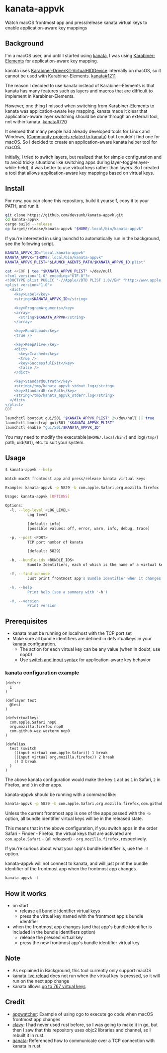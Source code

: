# kanata-appvk

Watch macOS frontmost app and press/release kanata virtual keys to enable application-aware key mappings

## Background

I'm a macOS user, and until I started using [kanata](https://github.com/jtroo/kanata), I was using [Karabiner-Elements](https://github.com/pqrs-org/Karabiner-Elements) for application-aware key mapping.

kanata uses [Karabiner-DriverKit-VirtualHIDDevice](https://github.com/pqrs-org/Karabiner-DriverKit-VirtualHIDDevice) internally on macOS, so it cannot be used with Karabiner-Elements. [kanata#1211](https://github.com/jtroo/kanata/issues/1211)

The reason I decided to use kanata instead of Karabiner-Elements is that kanata has many features such as layers and macros that are difficult to implement in Karabiner-Elements.

However, one thing I missed when switching from Karabiner-Elements to kanata was application-aware key mapping.
kanata made it clear that application-aware layer switching should be done through an external tool, not within kanata. [kanata#770](https://github.com/jtroo/kanata/discussions/770)

It seemed that many people had already developed tools for Linux and Windows,
([Community projects related to kanata](https://github.com/jtroo/kanata#community-projects-related-to-kanata))
but I couldn't find one for macOS. So I decided to create an application-aware kanata helper tool for macOS.

Initially, I tried to switch layers, but realized that for simple configuration and to avoid tricky situations like switching apps during layer-toggle(layer-while-held),
it was better to use virtual keys rather than layers. So I created a tool that allows application-aware key mappings based on virtual keys.

## Install

For now, you can clone this repository, build it yourself, copy it to your PATH, and run it.

```sh
git clone https://github.com/devsunb/kanata-appvk.git
cd kanata-appvk
cargo build --release
cp target/release/kanata-appvk "$HOME/.local/bin/kanata-appvk"
```

If you're interested in using launchd to automatically run in the background, see the following script.

```sh
KANATA_APPVK_ID="local.kanata-appvk"
KANATA_APPVK="$HOME/.local/bin/kanata-appvk"
KANATA_APPVK_PLIST="$LAUNCH_AGENTS_PATH/$KANATA_APPVK_ID.plist"

cat <<EOF | tee "$KANATA_APPVK_PLIST" >/dev/null
<?xml version="1.0" encoding="UTF-8"?>
<!DOCTYPE plist PUBLIC "-//Apple//DTD PLIST 1.0//EN" "http://www.apple.com/DTDs/PropertyList-1.0.dtd">
<plist version="1.0">
  <dict>
    <key>Label</key>
    <string>$KANATA_APPVK_ID</string>

    <key>ProgramArguments</key>
    <array>
      <string>$KANATA_APPVK</string>
    </array>

    <key>RunAtLoad</key>
    <true />

    <key>KeepAlive</key>
    <dict>
      <key>Crashed</key>
      <true />
      <key>SuccessfulExit</key>
      <false />
    </dict>

    <key>StandardOutPath</key>
    <string>/tmp/kanata_appvk_stdout.log</string>
    <key>StandardErrorPath</key>
    <string>/tmp/kanata_appvk_stderr.log</string>
  </dict>
</plist>
EOF

launchctl bootout gui/501 "$KANATA_APPVK_PLIST" 2>/dev/null || true
launchctl bootstrap gui/501 "$KANATA_APPVK_PLIST"
launchctl enable "gui/501/$KANATA_APPVK_ID"
```

You may need to modify the executable(`$HOME/.local/bin/`) and log(`/tmp/`) path, uid(`501`), etc. to suit your system.

## Usage

```sh
$ kanata-appvk --help

Watch macOS frontmost app and press/release kanata virtual keys

Example: kanata-appvk -p 5829 -b com.apple.Safari,org.mozilla.firefox

Usage: kanata-appvk [OPTIONS]

Options:
  -l, --log-level <LOG_LEVEL>
          Log level

          [default: info]
          [possible values: off, error, warn, info, debug, trace]

  -p, --port <PORT>
          TCP port number of kanata

          [default: 5829]

  -b, --bundle-ids <BUNDLE_IDS>
          Bundle Identifiers, each of which is the name of a virtual key

  -f, --find-id-mode
          Just print frontmost app's Bundle Identifier when it changes without connecting to kanata

  -h, --help
          Print help (see a summary with '-h')

  -V, --version
          Print version
```

## Prerequisites

- kanata must be running on localhost with the TCP port set
- Make sure all bundle identifiers are defined in defvirtualkeys in your kanata configuration.
  - The action for each virtual key can be any value (when in doubt, use nop0)
  - Use [switch and input syntax](https://jtroo.github.io/config.html#switch) for application-aware key behavior

### kanata configuration example

```kbd
(defsrc
  1
)

(deflayer test
  @test
)

(defvirtualkeys
  com.apple.Safari nop0
  org.mozilla.firefox nop0
  com.github.wez.wezterm nop0
)

(defalias
  test (switch
    ((input virtual com.apple.Safari)) 1 break
    ((input virtual org.mozilla.firefox)) 2 break
    () 3 break
  )
)
```

The above kanata configuration would make the key `1` act as `1` in Safari, `2` in Firefox, and `3` in other apps.

kanata-appvk should be running with a command like:

```sh
kanata-appvk -p 5829 -b com.apple.Safari,org.mozilla.firefox,com.github.wez.wezterm
```

Unless the current frontmost app is one of the apps passed with the `-b` option, all bundle identifier virtual keys will be in the released state.

This means that in the above configuration, if you switch apps in the order Safari - Finder - Firefox,
the virtual keys that are activated are `com.apple.Safari` - (all released) - `org.mozilla.firefox`, respectively.

If you're curious about what your app's bundle identifier is, use the `-f` option.

kanata-appvk will not connect to kanata, and will just print the bundle identifier of the frontmost app when the frontmost app changes.

```sh
kanata-appvk -f
```

## How it works

- on start
  - release all bundle identifier virtual keys
  - press the virtual key named with the frontmost app's bundle identifier
- when the frontmost app changes (and that app's bundle identifier is included in the bundle identifiers option)
  - release the pressed virtual key
  - press the new frontmost app's bundle identifier virtual key

## Note

- As explained in Background, this tool currently only support macOS
- kanata [live reload](https://jtroo.github.io/config.html#live-reload) does not run when the virtual key is pressed, so it will run on the next app change
- kanata allows [up to 767 virtual keys](https://jtroo.github.io/config.html#virtual-keys)

## Credit

- [appwatcher](https://github.com/meschbach/appwatcher): Example of using cgo to execute go code when macOS frontmost app changes
- [clavy](https://github.com/rami3l/clavy): I had never used rust before, so I was going to make it in go, but then I saw that this repository uses objc2 libraries and channel, so I rebuilt it in rust.
- [qanata](https://github.com/veyxov/qanata): Referenced how to communicate over a TCP connection with kanata in rust.
